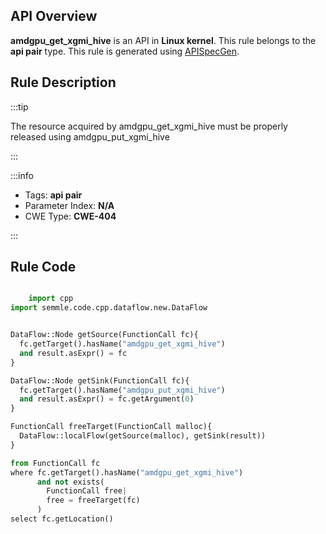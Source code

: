 ---
---


## API Overview
**amdgpu_get_xgmi_hive** is an API in **Linux kernel**. This rule belongs to the **api pair** type. This rule is generated using [APISpecGen](../../tools/APISpecGen).
## Rule Description

:::tip

The resource acquired by amdgpu_get_xgmi_hive must be properly released using amdgpu_put_xgmi_hive

:::

:::info

- Tags: **api pair**
- Parameter Index: **N/A**
- CWE Type: **CWE-404**

:::

## Rule Code
```python

    import cpp
import semmle.code.cpp.dataflow.new.DataFlow


DataFlow::Node getSource(FunctionCall fc){
  fc.getTarget().hasName("amdgpu_get_xgmi_hive")
  and result.asExpr() = fc
}

DataFlow::Node getSink(FunctionCall fc){
  fc.getTarget().hasName("amdgpu_put_xgmi_hive")
  and result.asExpr() = fc.getArgument(0)
}

FunctionCall freeTarget(FunctionCall malloc){
  DataFlow::localFlow(getSource(malloc), getSink(result))
}

from FunctionCall fc
where fc.getTarget().hasName("amdgpu_get_xgmi_hive")
      and not exists(
        FunctionCall free| 
        free = freeTarget(fc)
      )
select fc.getLocation()

    
```